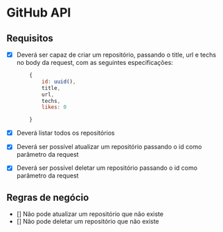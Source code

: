 # GitHub API

## Requisitos

- [x] Deverá ser capaz de criar um repositório, passando o title, url e techs no body da request, com as seguintes especificações:

    ```js
        {
            id: uuid(),
            title,
            url,
            techs,
            likes: 0

        }
    ```

- [x] Deverá listar todos os repositórios
- [x] Deverá ser possível atualizar um repositório passando o id como parâmetro da request
- [x] Deverá ser possível deletar um repositório passando o id como parâmetro da request

## Regras de negócio

- [] Não pode atualizar um repositório que não existe
- [] Não pode deletar um repositório que não existe
